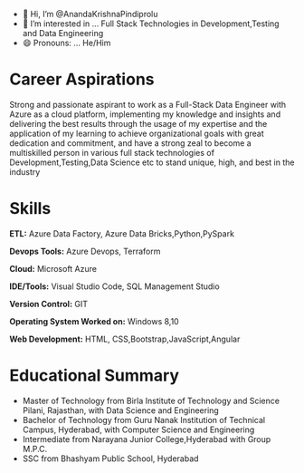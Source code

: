 - 👋 Hi, I’m @AnandaKrishnaPindiprolu
- 👀 I’m interested in ... Full Stack Technologies in Development,Testing and Data Engineering
- 😄 Pronouns: ... He/Him

# Career Aspirations
Strong and passionate aspirant to work as a Full-Stack Data Engineer with Azure as a cloud platform, implementing my knowledge and insights and delivering the best results through the 
usage of my expertise and the application of my learning to achieve organizational goals with 
great dedication and commitment, and have a strong zeal to become a multiskilled person in 
various full stack technologies of Development,Testing,Data Science etc to stand unique, high, and best in the industry

# Skills

**ETL:** Azure Data Factory, Azure Data Bricks,Python,PySpark

**Devops Tools:** Azure Devops, Terraform

**Cloud:** Microsoft Azure

**IDE/Tools:** Visual Studio Code, SQL Management Studio

**Version Control:** GIT

**Operating System Worked on:** Windows 8,10

**Web Development:** HTML, CSS,Bootstrap,JavaScript,Angular

# Educational Summary

<ul>
<li> Master of Technology from Birla Institute of Technology and Science Pilani, Rajasthan, 
with Data Science and Engineering
</li>
  
<li> Bachelor of Technology from Guru Nanak Institution of Technical Campus, Hyderabad, 
with Computer Science and Engineering
</li>

<li> Intermediate from Narayana Junior College,Hyderabad with Group M.P.C.</li>

<li> SSC from Bhashyam Public School, Hyderabad</li>
</ul>







